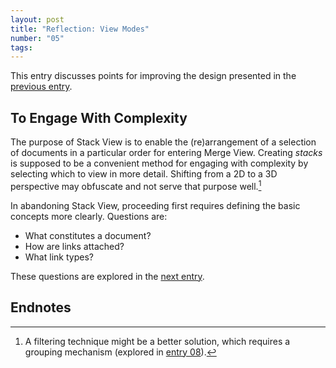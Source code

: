 ```yaml
---
layout: post
title: "Reflection: View Modes"
number: "05"
tags:
---
```


This entry discusses points for improving the design presented in the [previous entry](04).

## To Engage With Complexity

The purpose of Stack View is to enable the (re)arrangement of a selection of documents in a particular order for entering Merge View. Creating *stacks* is supposed to be a convenient method for engaging with complexity by selecting which to view in more detail. Shifting from a 2D to a 3D perspective may obfuscate and not serve that purpose well.[^filtering_technique]

[^filtering_technique]: A filtering technique might be a better solution, which requires a grouping mechanism (explored in [entry 08](8)).

In abandoning Stack View, proceeding first requires defining the basic concepts more clearly. Questions are:
- What constitutes a document?
- How are links attached?
- What link types?

These questions are explored in the [next entry](06).

## Endnotes
